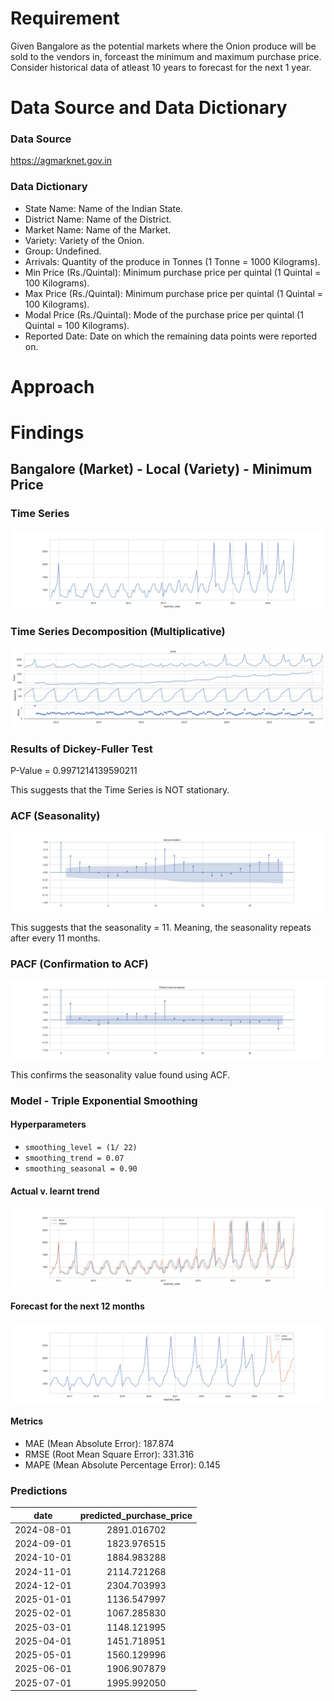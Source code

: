 # Requirement
Given Bangalore as the potential markets where the Onion produce will be sold to the vendors in, forceast the minimum and maximum purchase price. Consider historical data of atleast 10 years to forecast for the next 1 year.


# Data Source and Data Dictionary

### Data Source
https://agmarknet.gov.in

### Data Dictionary
- State Name: Name of the Indian State.
- District Name: Name of the District.
- Market Name: Name of the Market.
- Variety: Variety of the Onion.
- Group: Undefined.
- Arrivals: Quantity of the produce in Tonnes (1 Tonne = 1000 Kilograms).
- Min Price (Rs./Quintal): Minimum purchase price per quintal (1 Quintal = 100 Kilograms).
- Max Price (Rs./Quintal): Minimum purchase price per quintal (1 Quintal = 100 Kilograms).
- Modal Price (Rs./Quintal): Mode of the purchase price per quintal (1 Quintal = 100 Kilograms).
- Reported Date: Date on which the remaining data points were reported on.


# Approach


# Findings

## Bangalore (Market) - Local (Variety) - Minimum Price

### Time Series
![alt text](artifacts/bangalore_local_time_series.png)

### Time Series Decomposition (Multiplicative)
![alt text](artifacts/bangalore_local_time_series_decomposition_multiplicative.png)

### Results of Dickey-Fuller Test
P-Value = 0.9971214139590211

This suggests that the Time Series is NOT stationary.

### ACF (Seasonality)
![alt text](artifacts/bangalore_local_acf.png)

This suggests that the seasonality = 11. Meaning, the seasonality repeats after every 11 months.

### PACF (Confirmation to ACF)
![alt text](artifacts/bangalore_local_pacf.png)

This confirms the seasonality value found using ACF.

### Model - Triple Exponential Smoothing

#### Hyperparameters
- `smoothing_level = (1/ 22)`
- `smoothing_trend = 0.07`
- `smoothing_seasonal = 0.90`

#### Actual v. learnt trend
![alt text](artifacts/bangalore_local_model_training.png)

#### Forecast for the next 12 months
![alt text](artifacts/bangalore_local_model_forecast.png)

#### Metrics
- MAE (Mean Absolute Error): 187.874
- RMSE (Root Mean Square Error): 331.316
- MAPE (Mean Absolute Percentage Error): 0.145

### Predictions
| date | predicted_purchase_price |
| :-: | :-: |
| 2024-08-01 | 2891.016702 |
| 2024-09-01 | 1823.976515 |
| 2024-10-01 | 1884.983288 |
| 2024-11-01 | 2114.721268 |
| 2024-12-01 | 2304.703993 |
| 2025-01-01 | 1136.547997 |
| 2025-02-01 | 1067.285830 |
| 2025-03-01 | 1148.121995 |
| 2025-04-01 | 1451.718951 |
| 2025-05-01 | 1560.129996 |
| 2025-06-01 | 1906.907879 |
| 2025-07-01 | 1995.992050 |